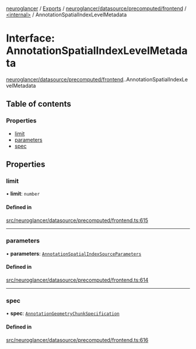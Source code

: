 [neuroglancer](../README.md) / [Exports](../modules.md) / [neuroglancer/datasource/precomputed/frontend](../modules/neuroglancer_datasource_precomputed_frontend.md) / [<internal\>](../modules/neuroglancer_datasource_precomputed_frontend._internal_.md) / AnnotationSpatialIndexLevelMetadata

# Interface: AnnotationSpatialIndexLevelMetadata

[neuroglancer/datasource/precomputed/frontend](../modules/neuroglancer_datasource_precomputed_frontend.md).[<internal>](../modules/neuroglancer_datasource_precomputed_frontend._internal_.md).AnnotationSpatialIndexLevelMetadata

## Table of contents

### Properties

- [limit](neuroglancer_datasource_precomputed_frontend._internal_.AnnotationSpatialIndexLevelMetadata.md#limit)
- [parameters](neuroglancer_datasource_precomputed_frontend._internal_.AnnotationSpatialIndexLevelMetadata.md#parameters)
- [spec](neuroglancer_datasource_precomputed_frontend._internal_.AnnotationSpatialIndexLevelMetadata.md#spec)

## Properties

### limit

• **limit**: `number`

#### Defined in

[src/neuroglancer/datasource/precomputed/frontend.ts:615](https://github.com/ActiveBrainAtlas2/neuroglancer/blob/034b457d/src/neuroglancer/datasource/precomputed/frontend.ts#L615)

___

### parameters

• **parameters**: [`AnnotationSpatialIndexSourceParameters`](../classes/neuroglancer_datasource_precomputed_base.AnnotationSpatialIndexSourceParameters.md)

#### Defined in

[src/neuroglancer/datasource/precomputed/frontend.ts:614](https://github.com/ActiveBrainAtlas2/neuroglancer/blob/034b457d/src/neuroglancer/datasource/precomputed/frontend.ts#L614)

___

### spec

• **spec**: [`AnnotationGeometryChunkSpecification`](neuroglancer_annotation_base.AnnotationGeometryChunkSpecification.md)

#### Defined in

[src/neuroglancer/datasource/precomputed/frontend.ts:616](https://github.com/ActiveBrainAtlas2/neuroglancer/blob/034b457d/src/neuroglancer/datasource/precomputed/frontend.ts#L616)

